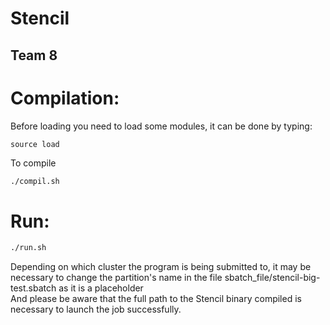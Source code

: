 # Stencil

## Team 8

# Compilation:
Before loading you need to load some modules, it can be done by typing:
```
source load
```
To compile
```bash
./compil.sh
```

# Run:
```bash
./run.sh
```
Depending on which cluster the program is being submitted to, it may be necessary to change the partition's name in the file sbatch_file/stencil-big-test.sbatch as it is a placeholder  
And please be aware that the full path to the Stencil binary compiled is necessary to launch the job successfully.
